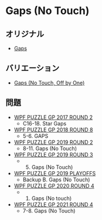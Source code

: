 # Gaps (No Touch)

## オリジナル
- [Gaps](gaps.md)

## バリエーション
- [Gaps (No Touch, Off by One)](gaps-notouch-offbyone.md)

## 問題
- [WPF PUZZLE GP 2017 ROUND 2](../questions/wpfpgp2017-2.md)
	- C16-18. Star Gaps
- [WPF PUZZLE GP 2018 ROUND 8](../questions/wpfpgp2018-8.md)
	- 5-6. GAPS
- [WPF PUZZLE GP 2019 ROUND 2](../questions/wpfpgp2019-2.md)
	- 8-11. Gaps (No Touch)
- [WPF PUZZLE GP 2019 ROUND 3](../questions/wpfpgp2019-3.md)
	- 5. Gaps (No Touch)
- [WPF PUZZLE GP 2019 PLAYOFFS](../questions/wpfpgp2019-po.md)
	- Backup B. Gaps (No Touch)
- [WPF PUZZLE GP 2020 ROUND 4](../questions/wpfpgp2020-4.md)
	- 1. Gaps (No touch)
- [WPF PUZZLE GP 2021 ROUND 4](../questions/wpfpgp2021-4.md)
	- 7-8. Gaps (No Touch)
